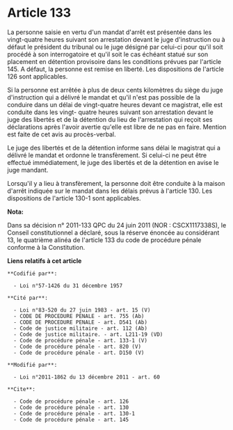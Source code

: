 # Article 133

La personne saisie en vertu d'un mandat d'arrêt est présentée dans les vingt-quatre heures suivant son arrestation devant le
juge d'instruction ou à défaut le président du tribunal ou le juge désigné par celui-ci pour qu'il soit procédé à son
interrogatoire et qu'il soit le cas échéant statué sur son placement en détention provisoire dans les conditions prévues par
l'article 145. A défaut, la personne est remise en liberté. Les dispositions de l'article 126 sont applicables.

Si la personne est arrêtée à plus de deux cents kilomètres du siège du juge d'instruction qui a délivré le mandat et qu'il
n'est pas possible de la conduire dans un délai de vingt-quatre heures devant ce magistrat, elle est conduite dans les vingt-
quatre heures suivant son arrestation devant le juge des libertés et de la détention du lieu de l'arrestation qui reçoit ses
déclarations après l'avoir avertie qu'elle est libre de ne pas en faire. Mention est faite de cet avis au procès-verbal.

Le juge des libertés et de la détention informe sans délai le magistrat qui a délivré le mandat et ordonne le transfèrement.
Si celui-ci ne peut être effectué immédiatement, le juge des libertés et de la détention en avise le juge mandant.

Lorsqu'il y a lieu à transfèrement, la personne doit être conduite à la maison d'arrêt indiquée sur le mandat dans les délais
prévus à l'article 130. Les dispositions de l'article 130-1 sont applicables.

**Nota:**

Dans sa décision n° 2011-133 QPC du 24 juin 2011 (NOR : CSCX1117338S), le Conseil constitutionnel a déclaré, sous la réserve
énoncée au considérant 13, le quatrième alinéa de l'article 133 du code de procédure pénale conforme à la Constitution.

**Liens relatifs à cet article**

	**Codifié par**:

	  - Loi n°57-1426 du 31 décembre 1957

	**Cité par**:

	  - Loi n°83-520 du 27 juin 1983 - art. 15 (V)
	  - CODE DE PROCEDURE PENALE - art. 755 (Ab)
	  - CODE DE PROCEDURE PENALE - art. D541 (Ab)
	  - Code de justice militaire - art. 112 (Ab)
	  - Code de justice militaire. - art. L211-19 (VD)
	  - Code de procédure pénale - art. 133-1 (V)
	  - Code de procédure pénale - art. 820 (V)
	  - Code de procédure pénale - art. D150 (V)

	**Modifié par**:

	  - Loi n°2011-1862 du 13 décembre 2011 - art. 60

	**Cite**:

	  - Code de procédure pénale - art. 126
	  - Code de procédure pénale - art. 130
	  - Code de procédure pénale - art. 130-1
	  - Code de procédure pénale - art. 145
